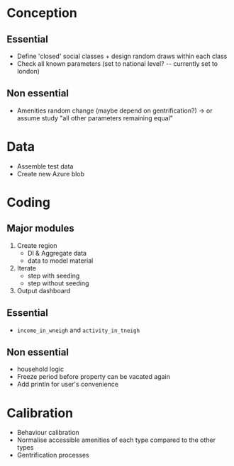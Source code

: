 # Conception

## Essential
- Define 'closed' social classes + design random draws within each class
- Check all known parameters (set to national level? -- currently set to london)

## Non essential
- Amenities random change (maybe depend on gentrification?) -> or assume study "all other parameters remaining equal"


# Data

- Assemble test data
- Create new Azure blob


# Coding

## Major modules
1. Create region
    - Dl & Aggregate data
    - data to model material
2. Iterate
    - step with seeding
    - step without seeding
3. Output dashboard 

## Essential
- `income_in_wneigh` and `activity_in_tneigh`

## Non essential
- household logic
- Freeze period before property can be vacated again
- Add println for user's convenience


# Calibration

- Behaviour calibration
- Normalise accessible amenities of each type compared to the other types
- Gentrification processes